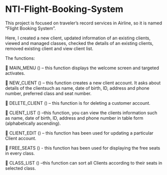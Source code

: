 # NTI-Flight-Booking-System

This project is focused on traveler’s record services in Airline, so it is named “Flight Booking System”.

Here, I created a new client, updated information of an existing clients, viewed and managed classes, checked the details of an existing clients, removed existing client and view client list.

The functions:

 MAIN_MENU () – this function displays the welcome screen and targeted activates.

 NEW_CLIENT () – this function creates a new client account. It asks about details of the clientsuch as name, date of birth, ID, address and phone number, preferred class and seat number. 

 DELETE_CLIENT () – this function is for deleting a customer account.

 CLIENT_LIST () –this function, you can view the clients information such as name, date of birth, ID, address and phone number in table form (alphabetically ascending).

 CLIENT_EDIT () – this function has been used for updating a particular Client account.

 FREE_SEATS () - this function has been used for displaying the free seats in every class.

 CLASS_LIST () –this function can sort all Clients according to their seats in selected class.

